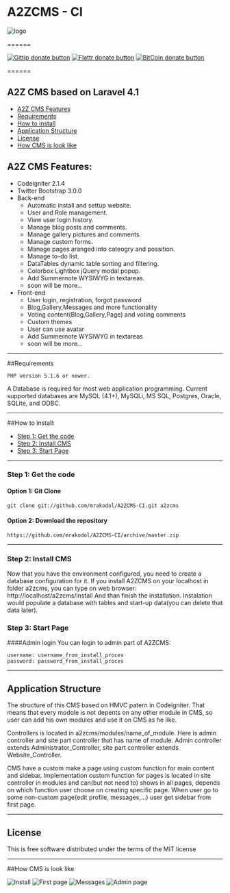 # A2ZCMS - CI
![logo](http://i44.tinypic.com/igi5uq.jpg)

======
<!-- DONATE/ -->
[![Gittip donate button](http://img.shields.io/gittip/mrakodol.png)](https://www.gittip.com/mrakodol/ "Donate weekly to this project using Gittip")
[![Flattr donate button](http://api.flattr.com/button/flattr-badge-large.png)](https://flattr.com/submit/auto?user_id=mrakodol&url=https%3A%2F%2Fgithub.com%2Fmrakodol%2FA2ZCMS)
[![BitCoin donate button](http://img.shields.io/bitcoin/donate.png?color=yellow)](https://coinbase.com/checkouts/4d0769619eaebde35c378920a895596e "Donate once-off to this project using BitCoin")
<!-- /DONATE -->
<!-- /DONATE -->
======
## A2Z CMS based on Laravel 4.1
* [A2Z CMS Features](#feature1)
* [Requirements](#feature2)
* [How to install](#feature3)
* [Application Structure](#feature4)
* [License](#feature5)
* [How CMS is look like](#feature6)

<a name="feature1"></a>
## A2Z CMS Features:
* Codeigniter 2.1.4
* Twitter Bootstrap 3.0.0
* Back-end
	* Automatic install and settup website.
	* User and Role management.
	* View user login history.
	* Manage blog posts and comments.
	* Manage gallery pictures and comments.
	* Manage custom forms.
	* Manage pages aranged into cateogry and possition.
	* Manage to-do list.
    * DataTables dynamic table sorting and filtering.
    * Colorbox Lightbox jQuery modal popup.
    * Add Summernote WYSIWYG in textareas.
    * soon will be more...
* Front-end
	* User login, registration, forgot password
	* Blog,Gallery,Messages and more functionality
	* Voting content(Blog,Gallery,Page) and voting comments
	* Custom themes
	* User can use avatar
	* Add Summernote WYSIWYG in textareas
	* soon will be more...
	
-----
<a name="feature2"></a>
##Requirements

	PHP version 5.1.6 or newer.
  A Database is required for most web application programming. Current supported databases are MySQL (4.1+), MySQLi, MS SQL, Postgres, Oracle, SQLite, and ODBC.


-----
<a name="feature3"></a>
##How to install:
* [Step 1: Get the code](#step1)
* [Step 2: Install CMS](#step2)
* [Step 3: Start Page](#step3)

-----
<a name="step1"></a>
### Step 1: Get the code
#### Option 1: Git Clone

	git clone git://github.com/mrakodol/A2ZCMS-CI.git a2zcms

#### Option 2: Download the repository

    https://github.com/mrakodol/A2ZCMS-CI/archive/master.zip

-----
<a name="step2"></a>
### Step 2: Install CMS

Now that you have the environment configured, you need to create a database configuration for it. 
If you install A2ZCMS on your localhost in folder a2zcms, you can type on web browser: 
	http://localhost/a2zcms/install
And than finish the installation. Instalation would populate a database with tables and start-up data(you can delete that data later).

<a name="step3"></a>
### Step 3: Start Page

####Admin login
You can login to admin part of A2ZCMS:

    username: username_from_install_proces
    password: password_from_install_proces


-----
<a name="feature4"></a>
## Application Structure

The structure of this CMS based on HMVC patern in Codeigniter. That means that every modole is not depents on any other module in CMS, so user can add his own modules and use it on CMS as he like.

Controllers is located in a2zcms/modules/name_of_module. Here is admin controller and site part controller that has name of module. Admin controller extends Administrator_Controller, site part controller extends Website_Controller.

CMS have a custom make a page using custom function for main content and sidebar.
Implementation custom function for pages is located in site controller in modules and can(but not need to) shows in all pages, depends on which function user choose on creating specific page. 
When user go to some non-custom page(edit profile, messages,...) user get sidebar from first page.

-----
<a name="feature5"></a>
## License

This is free software distributed under the terms of the MIT license

-----
<a name="feature6"></a>
##How CMS is look like

![Install](http://oi41.tinypic.com/2my907n.jpg)
![First page](http://oi39.tinypic.com/15661qw.jpg)
![Messages](http://oi39.tinypic.com/2ajdwl2.jpg)
![Admin page](http://oi44.tinypic.com/eu2ffc.jpg)
